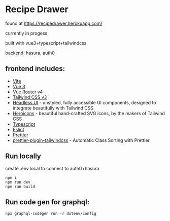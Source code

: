 # Recipe Drawer

found at https://recipedrawer.herokuapp.com/ 

currently in progess

built with vue3+typescript+tailwindcss

backend: hasura, auth0


## frontend includes:

- [Vite](https://vitejs.dev/guide/)
- [Vue 3](https://staging.vuejs.org/guide/introduction.html)
- [Vue Router v4](https://github.com/vuejs/vue-router-next)
- [Tailwind CSS v3](https://tailwindcss.com/docs/configuration)
- [Headless UI](https://headlessui.dev/vue/menu) - unstyled, fully accessible UI components, designed to integrate beautifully with Tailwind CSS
- [Heroicons](https://github.com/tailwindlabs/heroicons#vue) - beautiful hand-crafted SVG icons, by the makers of Tailwind CSS
- [Typescript](https://www.typescriptlang.org/)
- [Eslint](https://eslint.org/docs/user-guide/getting-started)
- [Prettier](https://prettier.io/docs/en/install.html)
- [prettier-plugin-tailwindcss](https://tailwindcss.com/blog/automatic-class-sorting-with-prettier) - Automatic Class Sorting with Prettier




## Run locally

create .env.local to connect to auth0+hasura 

```
npm i         
npm run dev   
npm run build 
```

## Run code gen for graphql:
`npx graphql-codegen run -r dotenv/config`